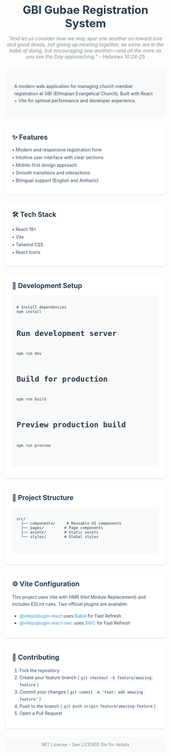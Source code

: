 <div align="center">
  <h1 style="font-size: 2.5em; color: #2c3e50; margin-bottom: 0.5em;">GBI Gubae Registration System</h1>
  <p style="font-style: italic; color: #7f8c8d; font-size: 1.1em; max-width: 800px; margin: 0 auto 2em;">
    "And let us consider how we may spur one another on toward love and good deeds, not giving up meeting together, as some are in the habit of doing, but encouraging one another—and all the more as you see the Day approaching." - Hebrews 10:24-25
  </p>
</div>

<div style="background-color: #f8f9fa; padding: 2em; border-radius: 8px; margin-bottom: 2em;">
  <p style="color: #34495e; line-height: 1.6;">
    A modern web application for managing church member registration at GBI (Ethiopian Evangelical Church). Built with React + Vite for optimal performance and developer experience.
  </p>
</div>

<div style="display: grid; grid-template-columns: repeat(auto-fit, minmax(300px, 1fr)); gap: 2em; margin-bottom: 2em;">
  <div style="background-color: #ffffff; padding: 1.5em; border-radius: 8px; box-shadow: 0 2px 4px rgba(0,0,0,0.1);">
    <h2 style="color: #2c3e50; margin-top: 0;">✨ Features</h2>
    <ul style="list-style-type: none; padding: 0;">
      <li style="margin: 0.5em 0; color: #34495e;">• Modern and responsive registration form</li>
      <li style="margin: 0.5em 0; color: #34495e;">• Intuitive user interface with clear sections</li>
      <li style="margin: 0.5em 0; color: #34495e;">• Mobile-first design approach</li>
      <li style="margin: 0.5em 0; color: #34495e;">• Smooth transitions and interactions</li>
      <li style="margin: 0.5em 0; color: #34495e;">• Bilingual support (English and Amharic)</li>
    </ul>
  </div>

  <div style="background-color: #ffffff; padding: 1.5em; border-radius: 8px; box-shadow: 0 2px 4px rgba(0,0,0,0.1);">
    <h2 style="color: #2c3e50; margin-top: 0;">🛠️ Tech Stack</h2>
    <ul style="list-style-type: none; padding: 0;">
      <li style="margin: 0.5em 0; color: #34495e;">• React 18+</li>
      <li style="margin: 0.5em 0; color: #34495e;">• Vite</li>
      <li style="margin: 0.5em 0; color: #34495e;">• Tailwind CSS</li>
      <li style="margin: 0.5em 0; color: #34495e;">• React Icons</li>
    </ul>
  </div>
</div>

<div style="background-color: #ffffff; padding: 1.5em; border-radius: 8px; box-shadow: 0 2px 4px rgba(0,0,0,0.1); margin-bottom: 2em;">
  <h2 style="color: #2c3e50; margin-top: 0;">🚀 Development Setup</h2>
  <pre style="background-color: #f8f9fa; padding: 1em; border-radius: 4px; overflow-x: auto;">
    <code style="color: #2c3e50;">
# Install dependencies
npm install

# Run development server

npm run dev

# Build for production

npm run build

# Preview production build

npm run preview
</code>

  </pre>
</div>

<div style="background-color: #ffffff; padding: 1.5em; border-radius: 8px; box-shadow: 0 2px 4px rgba(0,0,0,0.1); margin-bottom: 2em;">
  <h2 style="color: #2c3e50; margin-top: 0;">📁 Project Structure</h2>
  <pre style="background-color: #f8f9fa; padding: 1em; border-radius: 4px; overflow-x: auto;">
    <code style="color: #2c3e50;">
src/
  ├── components/     # Reusable UI components
  ├── pages/         # Page components
  ├── assets/        # Static assets
  └── styles/        # Global styles
    </code>
  </pre>
</div>

<div style="background-color: #ffffff; padding: 1.5em; border-radius: 8px; box-shadow: 0 2px 4px rgba(0,0,0,0.1); margin-bottom: 2em;">
  <h2 style="color: #2c3e50; margin-top: 0;">⚙️ Vite Configuration</h2>
  <p style="color: #34495e; line-height: 1.6;">
    This project uses Vite with HMR (Hot Module Replacement) and includes ESLint rules. Two official plugins are available:
  </p>
  <ul style="color: #34495e; line-height: 1.6;">
    <li><a href="https://github.com/vitejs/vite-plugin-react/blob/main/packages/plugin-react/README.md" style="color: #3498db; text-decoration: none;">@vitejs/plugin-react</a> uses <a href="https://babeljs.io/" style="color: #3498db; text-decoration: none;">Babel</a> for Fast Refresh</li>
    <li><a href="https://github.com/vitejs/vite-plugin-react-swc" style="color: #3498db; text-decoration: none;">@vitejs/plugin-react-swc</a> uses <a href="https://swc.rs/" style="color: #3498db; text-decoration: none;">SWC</a> for Fast Refresh</li>
  </ul>
</div>

<div style="background-color: #ffffff; padding: 1.5em; border-radius: 8px; box-shadow: 0 2px 4px rgba(0,0,0,0.1); margin-bottom: 2em;">
  <h2 style="color: #2c3e50; margin-top: 0;">🤝 Contributing</h2>
  <ol style="color: #34495e; line-height: 1.6;">
    <li>Fork the repository</li>
    <li>Create your feature branch (<code style="background-color: #f8f9fa; padding: 0.2em 0.4em; border-radius: 3px;">git checkout -b feature/amazing-feature</code>)</li>
    <li>Commit your changes (<code style="background-color: #f8f9fa; padding: 0.2em 0.4em; border-radius: 3px;">git commit -m 'feat: add amazing feature'</code>)</li>
    <li>Push to the branch (<code style="background-color: #f8f9fa; padding: 0.2em 0.4em; border-radius: 3px;">git push origin feature/amazing-feature</code>)</li>
    <li>Open a Pull Request</li>
  </ol>
</div>

<div style="text-align: center; padding: 1em; background-color: #f8f9fa; border-radius: 8px;">
  <p style="color: #7f8c8d; margin: 0;">MIT License - See LICENSE file for details</p>
</div>
